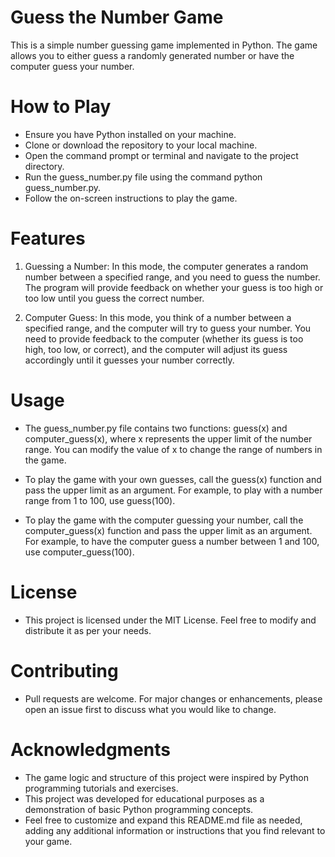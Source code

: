 # Guess the Number Game
This is a simple number guessing game implemented in Python. The game allows you to either guess a randomly generated number or have the computer guess your number.

# How to Play
- Ensure you have Python installed on your machine.
- Clone or download the repository to your local machine.
- Open the command prompt or terminal and navigate to the project directory.
- Run the guess_number.py file using the command python guess_number.py.
- Follow the on-screen instructions to play the game.

# Features
1. Guessing a Number: In this mode, the computer generates a random number between a specified range, and you need to guess the number. The program will provide feedback on whether your guess is too high or too low until you guess the correct number.

2. Computer Guess: In this mode, you think of a number between a specified range, and the computer will try to guess your number. You need to provide feedback to the computer (whether its guess is too high, too low, or correct), and the computer will adjust its guess accordingly until it guesses your number correctly.

# Usage
- The guess_number.py file contains two functions: guess(x) and computer_guess(x), where x represents the upper limit of the number range. You can modify the value of x to change the range of numbers in the game.

- To play the game with your own guesses, call the guess(x) function and pass the upper limit as an argument. For example, to play with a number range from 1 to 100, use guess(100).

- To play the game with the computer guessing your number, call the computer_guess(x) function and pass the upper limit as an argument. For example, to have the computer guess a number between 1 and 100, use computer_guess(100).

# License
- This project is licensed under the MIT License. Feel free to modify and distribute it as per your needs.

# Contributing
- Pull requests are welcome. For major changes or enhancements, please open an issue first to discuss what you would like to change.

# Acknowledgments
- The game logic and structure of this project were inspired by Python programming tutorials and exercises.
- This project was developed for educational purposes as a demonstration of basic Python programming concepts.
- Feel free to customize and expand this README.md file as needed, adding any additional information or instructions that you find relevant to your game.